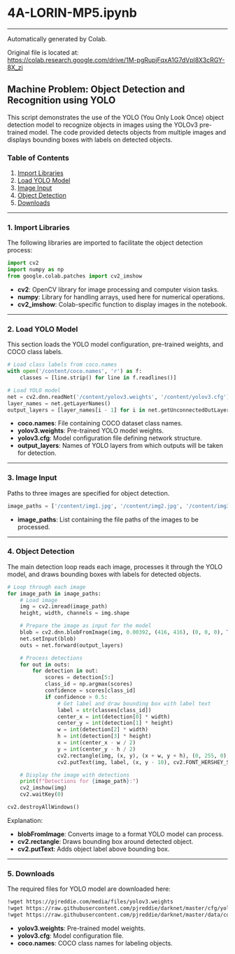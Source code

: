 
# 4A-LORIN-MP5.ipynb
---

Automatically generated by Colab.

Original file is located at:  
https://colab.research.google.com/drive/1M-pgRupjFqxA1G7dVpl8X3cRGY-8X_zi

## Machine Problem: Object Detection and Recognition using YOLO

This script demonstrates the use of the YOLO (You Only Look Once) object detection model to recognize objects in images using the YOLOv3 pre-trained model. The code provided detects objects from multiple images and displays bounding boxes with labels on detected objects.

### Table of Contents
1. [Import Libraries](#import-libraries)
2. [Load YOLO Model](#load-yolo-model)
3. [Image Input](#image-input)
4. [Object Detection](#object-detection)
5. [Downloads](#downloads)

---

### 1. Import Libraries

The following libraries are imported to facilitate the object detection process:

```python
import cv2
import numpy as np
from google.colab.patches import cv2_imshow
```

- **cv2**: OpenCV library for image processing and computer vision tasks.
- **numpy**: Library for handling arrays, used here for numerical operations.
- **cv2_imshow**: Colab-specific function to display images in the notebook.

---

### 2. Load YOLO Model

This section loads the YOLO model configuration, pre-trained weights, and COCO class labels.

```python
# Load class labels from coco.names
with open('/content/coco.names', 'r') as f:
    classes = [line.strip() for line in f.readlines()]

# Load YOLO model
net = cv2.dnn.readNet('/content/yolov3.weights', '/content/yolov3.cfg')
layer_names = net.getLayerNames()
output_layers = [layer_names[i - 1] for i in net.getUnconnectedOutLayers()]
```

- **coco.names**: File containing COCO dataset class names.
- **yolov3.weights**: Pre-trained YOLO model weights.
- **yolov3.cfg**: Model configuration file defining network structure.
- **output_layers**: Names of YOLO layers from which outputs will be taken for detection.

---

### 3. Image Input

Paths to three images are specified for object detection.

```python
image_paths = ['/content/img1.jpg', '/content/img2.jpg', '/content/img3.jpg']
```

- **image_paths**: List containing the file paths of the images to be processed.

---

### 4. Object Detection

The main detection loop reads each image, processes it through the YOLO model, and draws bounding boxes with labels for detected objects.

```python
# Loop through each image
for image_path in image_paths:
    # Load image
    img = cv2.imread(image_path)
    height, width, channels = img.shape

    # Prepare the image as input for the model
    blob = cv2.dnn.blobFromImage(img, 0.00392, (416, 416), (0, 0, 0), True, crop=False)
    net.setInput(blob)
    outs = net.forward(output_layers)

    # Process detections
    for out in outs:
        for detection in out:
            scores = detection[5:]
            class_id = np.argmax(scores)
            confidence = scores[class_id]
            if confidence > 0.5:
                # Get label and draw bounding box with label text
                label = str(classes[class_id])
                center_x = int(detection[0] * width)
                center_y = int(detection[1] * height)
                w = int(detection[2] * width)
                h = int(detection[3] * height)
                x = int(center_x - w / 2)
                y = int(center_y - h / 2)
                cv2.rectangle(img, (x, y), (x + w, y + h), (0, 255, 0), 2)
                cv2.putText(img, label, (x, y - 10), cv2.FONT_HERSHEY_SIMPLEX, 0.6, (0, 255, 0), 2)

    # Display the image with detections
    print(f"Detections for {image_path}:")
    cv2_imshow(img)
    cv2.waitKey(0)

cv2.destroyAllWindows()
```

Explanation:
- **blobFromImage**: Converts image to a format YOLO model can process.
- **cv2.rectangle**: Draws bounding box around detected object.
- **cv2.putText**: Adds object label above bounding box.

---

### 5. Downloads

The required files for YOLO model are downloaded here:

```bash
!wget https://pjreddie.com/media/files/yolov3.weights
!wget https://raw.githubusercontent.com/pjreddie/darknet/master/cfg/yolov3.cfg
!wget https://raw.githubusercontent.com/pjreddie/darknet/master/data/coco.names
```

- **yolov3.weights**: Pre-trained model weights.
- **yolov3.cfg**: Model configuration file.
- **coco.names**: COCO class names for labeling objects.
